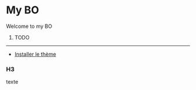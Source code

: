My BO
========================

Welcome to my BO

1) TODO
----------------------------------
  * [Installer le thème](http://startbootstrap.com/template-overviews/sb-admin-2/)

### H3

texte

